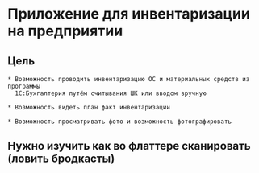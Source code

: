 # Приложение для инвентаризации на предприятии

## Цель

    * Возможность проводить инвентаризацию ОС и материальных средств из программы  
      1С:Бухгалтерия путём считывания ШК или вводом вручную

    * Возможность видеть план факт инвентаризации

    * Возможность просматривать фото и возможность фотографировать


## Нужно изучить как во флаттере сканировать (ловить бродкасты)
